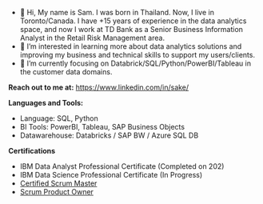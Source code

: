 - 👋 Hi, My name is Sam. I was born in Thailand. Now, I live in Toronto/Canada. I have +15 years of experience in the data analytics space, and now I work at TD Bank as a Senior Business Information Analyst in the Retail Risk Management area.
- 👀 I’m interested in learning more about data analytics solutions and improving my business and technical skills to support my users/clients.
- 🌱 I’m currently focusing on Databrick/SQL/Python/PowerBI/Tableau in the customer data domains.

**Reach out to me at:** 
https://www.linkedin.com/in/sake/

**Languages and Tools:**
- Language: SQL, Python
- BI Tools: PowerBI, Tableau, SAP Business Objects
- Datawarehouse: Databricks / SAP BW / Azure SQL DB

**Certifications**
- IBM Data Analyst Professional Certificate (Completed on 202)
- IBM Data Science Professional Certificate (In Progress)
- [Certified Scrum Master](https://bcert.me/bc/html/show-badge.html?b=cadmfhqf)
- [Scrum Product Owner]([url](https://bcert.me/bc/html/show-badge.html?b=sitzbsim))
<!---
Supasakd/Supasakd is a ✨ special ✨ repository because its `README.md` (this file) appears on your GitHub profile.
You can click the Preview link to take a look at your changes.
--->
